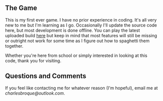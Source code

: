 ## The Game

This is my first ever game. I have no prior experience in coding. It's all very new to me but I'm learning as I go. Occasionally I'll update the source code here, but most development is done offline. You can play the latest uploaded build [here](https://charlesbroque.github.io/uranium-fever/) but keep in mind that most features will still be missing or outright not work for some time as I figure out how to spaghetti them together.

Whether you're here from school or simply interested in looking at this code, thank you for visiting.

## Questions and Comments

If you feel like contacting me for whatever reason (I'm hopeful), email me at _charlesbroque@outlook.com_.
